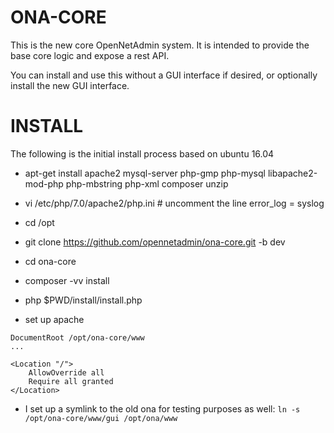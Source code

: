 ONA-CORE
========

This is the new core OpenNetAdmin system.  It is intended to provide the base core logic and expose a rest API.

You can install and use this without a GUI interface if desired, or optionally install the new GUI interface.

INSTALL
=======

The following is the initial install process based on ubuntu 16.04

* apt-get install apache2 mysql-server php-gmp php-mysql libapache2-mod-php php-mbstring php-xml composer unzip
* vi /etc/php/7.0/apache2/php.ini # uncomment the line error_log = syslog
* cd /opt
* git clone https://github.com/opennetadmin/ona-core.git -b dev
* cd ona-core
* composer -vv install
* php $PWD/install/install.php

* set up apache
```
DocumentRoot /opt/ona-core/www
...

<Location "/">
    AllowOverride all
    Require all granted
</Location>

```

* I set up a symlink to the old ona for testing purposes as well: `ln -s /opt/ona-core/www/gui /opt/ona/www`
